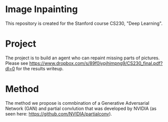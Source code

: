 # Image Inpainting 
This repository is created for the Stanford course CS230, "Deep Learning".

# Project
The project is to build an agent who can repaint missing parts of pictures. Please see https://www.dropbox.com/s/89f0iypjhimpng9/CS230_final.pdf?dl=0 for the results writeup.

# Method
The method we propose is comnbination of a Generative Adversarial Network (GAN) and partial convlution that was developed by NVIDIA (as seen here: https://github.com/NVIDIA/partialconv).
